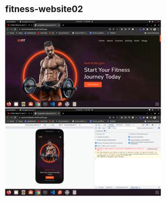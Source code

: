# fitness-website02

<img src='https://github.com/Josimar-Victoria/fitness-website02/blob/main/images/Captura%20de%20pantalla%20de%202021-12-27%2023-40-58.png?raw=true' alt='img'/>
<img src='https://github.com/Josimar-Victoria/fitness-website02/blob/main/images/Captura%20de%20pantalla%20de%202021-12-27%2023-41-20.png?raw=true' alt='img'/>

